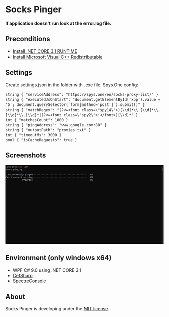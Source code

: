 Socks Pinger
=====================

**If application doesn't run look at the error.log file.**

## Preconditions
- [Install .NET CORE 3.1 RUNTIME](https://dotnet.microsoft.com/download/dotnet/3.1)
- [Install Microsoft Visual C++ Redistributable](https://docs.microsoft.com/en-us/cpp/windows/latest-supported-vc-redist?view=msvc-160)

## Settings
Create settings.json in the folder with .exe file.
Spys.One config:
```
string { "serviceAddress": "https://spys.one/en/socks-proxy-list/" }
string { "executedJsOnStart": "document.getElementById('xpp').value = '5'; document.querySelector(`form[method='post']`).submit()" }
string { "matchRegex": "(?<=<font class=\"spy14\">)[\\d]*\\.[\\d]*\\.[\\d]*\\.[\\d]*|(?<=<font class=\"spy2\">:</font>)[\\d]*" }
int { "matchesCount": 1000 }
string { "pingAddress": "www.google.com:80" }
string { "outputPath": "proxies.txt" }
int { "timeoutMs": 3000 }
bool { "isCacheRequests": true }
```

## Screenshots

![Main screen](documentation/images/mainScreen.png)

## Environment (only windows x64)
- WPF C# 9.0 using .NET CORE 3.1
- [CefSharp](https://github.com/cefsharp/CefSharp)
- [SpectreConsole](https://spectreconsole.net)

## About
Socks Pinger is developing under the [MIT license](LICENSE).

